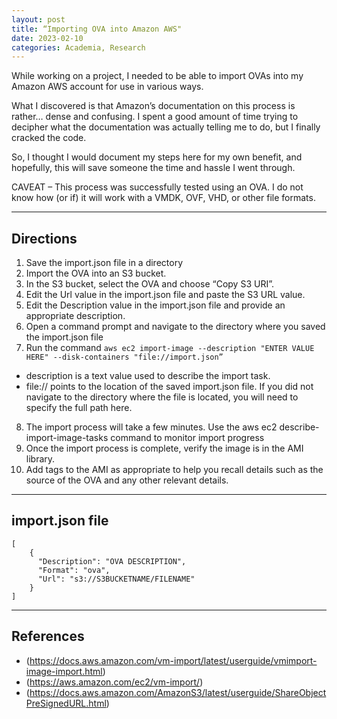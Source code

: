 ```yaml
---
layout: post
title: “Importing OVA into Amazon AWS"
date: 2023-02-10
categories: Academia, Research
---
```


While working on a project, I needed to be able to import OVAs into my Amazon AWS account for use in various ways.

What I discovered is that Amazon’s documentation on this process is rather… dense and confusing. I spent a good amount of time trying to decipher what the documentation was actually telling me to do, but I finally cracked the code.

So, I thought I would document my steps here for my own benefit, and hopefully, this will save someone the time and hassle I went through.

CAVEAT – This process was successfully tested using an OVA. I do not know how (or if) it will work with a VMDK, OVF, VHD, or other file formats.

---

## Directions

1. Save the import.json file in a directory
2. Import the OVA into an S3 bucket.
3. In the S3 bucket, select the OVA and choose “Copy S3 URI”.
4. Edit the Url value in the import.json file and paste the S3 URL value.
5. Edit the Description value in the import.json file and provide an appropriate description.
6. Open a command prompt and navigate to the directory where you saved the import.json file
7. Run the command `aws ec2 import-image --description "ENTER VALUE HERE" --disk-containers "file://import.json”`
- description is a text value used to describe the import task.
- file:// points to the location of the saved import.json file. If you did not navigate to the directory where the file is located, you will need to specify the full path here.
8. The import process will take a few minutes. Use the aws ec2 describe-import-image-tasks command to monitor import progress
9. Once the import process is complete, verify the image is in the AMI library.
10. Add tags to the AMI as appropriate to help you recall details such as the source of the OVA and any other relevant details.

---

## import.json file

~~~
[
    {
      "Description": "OVA DESCRIPTION",
      "Format": "ova",
      "Url": "s3://S3BUCKETNAME/FILENAME"
    }
]

~~~

---

## References

- (https://docs.aws.amazon.com/vm-import/latest/userguide/vmimport-image-import.html)
- (https://aws.amazon.com/ec2/vm-import/)
- (https://docs.aws.amazon.com/AmazonS3/latest/userguide/ShareObjectPreSignedURL.html)